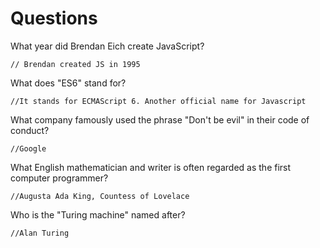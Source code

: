 # Questions

What year did Brendan Eich create JavaScript?

```
// Brendan created JS in 1995
```

What does "ES6" stand for?

```
//It stands for ECMAScript 6. Another official name for Javascript
```

What company famously used the phrase "Don't be evil" in their code of conduct?

```
//Google
```

What English mathematician and writer is often regarded as the first computer programmer?

```
//Augusta Ada King, Countess of Lovelace
```

Who is the "Turing machine" named after?

```
//Alan Turing
```
